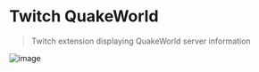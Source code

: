 # Twitch QuakeWorld
> Twitch extension displaying QuakeWorld server information

![image](https://github.com/vikpe/twitch-quakeworld/assets/1616817/a8f413d9-058e-497e-8bef-f15c395d9ab6)
